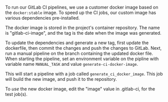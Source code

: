 To run our GitLab CI pipelines, we use a customer docker image based on the
`docker:stable` image. To speed up the CI jobs, our custom image has various
dependencies pre-installed.

The docker image is stored in the project's container repository. The name is
"gitlab-ci-image", and the tag is the date when the image was generated.

To update the dependencies and generate a new tag, first update the dockerfile,
then commit the changes and push the changes to GitLab. Next, run a manual
pipeline on the branch containing the updated docker file. When starting the
pipeline, set an environment variable on the pipline with variable name
`MANUAL_TASK` and value `generate-ci-docker-image`.

This will start a pipeline with a job called `generate_ci_docker_image`. This
job will build the new image, and push it to the repository.

To *use* the new docker image, edit the "image" value in .gitlab-ci, for the
test job(s).
